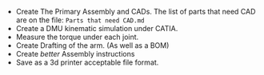- Create The Primary Assembly and CADs. The list of parts that need CAD are on the file: `Parts that need CAD.md`
- Create a DMU kinematic simulation under CATIA.
- Measure the torque under each joint.
- Create Drafting of the arm. (As well as a BOM)
- Create _better_ Assembly instructions
- Save as a 3d printer acceptable file format.
